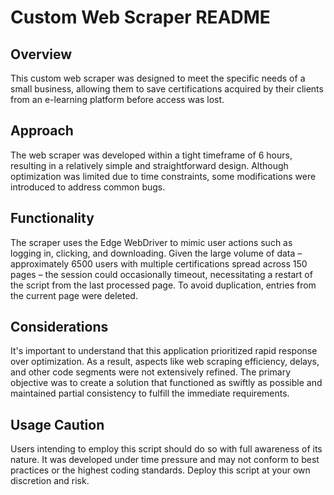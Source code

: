 # Custom Web Scraper README

## Overview

This custom web scraper was designed to meet the specific needs of a small business, allowing them to save certifications acquired by their clients from an e-learning platform before access was lost.

## Approach

The web scraper was developed within a tight timeframe of 6 hours, resulting in a relatively simple and straightforward design. Although optimization was limited due to time constraints, some modifications were introduced to address common bugs.

## Functionality

The scraper uses the Edge WebDriver to mimic user actions such as logging in, clicking, and downloading. Given the large volume of data – approximately 6500 users with multiple certifications spread across 150 pages – the session could occasionally timeout, necessitating a restart of the script from the last processed page. To avoid duplication, entries from the current page were deleted.

## Considerations

It's important to understand that this application prioritized rapid response over optimization. As a result, aspects like web scraping efficiency, delays, and other code segments were not extensively refined. The primary objective was to create a solution that functioned as swiftly as possible and maintained partial consistency to fulfill the immediate requirements.

## Usage Caution

Users intending to employ this script should do so with full awareness of its nature. It was developed under time pressure and may not conform to best practices or the highest coding standards. Deploy this script at your own discretion and risk.